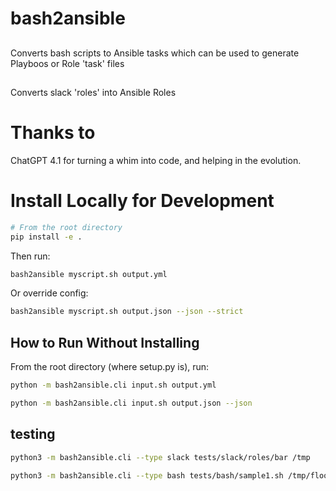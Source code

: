 # bash2ansible

## 
Converts bash scripts to Ansible tasks which can be used to 
generate Playboos or Role 'task' files

## 
Converts slack 'roles' into Ansible Roles

# Thanks to
ChatGPT 4.1 for turning a whim into code, and helping in the evolution.


# Install Locally for Development
```bash
# From the root directory
pip install -e .
```

Then run:

```bash
bash2ansible myscript.sh output.yml
```

Or override config:
```bash
bash2ansible myscript.sh output.json --json --strict
```

## How to Run Without Installing

From the root directory (where setup.py is), run:
```bash
python -m bash2ansible.cli input.sh output.yml
```
```bash
python -m bash2ansible.cli input.sh output.json --json
```

## testing
```bash
python3 -m bash2ansible.cli --type slack tests/slack/roles/bar /tmp
```

```bash
python3 -m bash2ansible.cli --type bash tests/bash/sample1.sh /tmp/floob.yaml
```